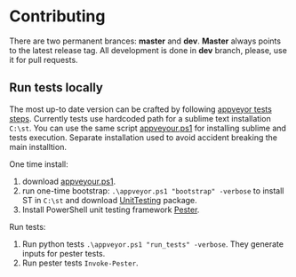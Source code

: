 Contributing
============

There are two permanent brances: **master** and **dev**.
**Master** always points to the latest release tag. 
All development is done in **dev** branch, 
please, use it for pull requests.


Run tests locally
-----------------
The most up-to date version can be crafted by following [appveyor tests steps](appveyor.yml).
Currently tests use hardcoded path for a sublime text installation `C:\st`. 
You can use the same script [appveyour.ps1](https://github.com/randy3k/UnitTesting/blob/master/sbin/appveyor.ps1) for installing sublime and tests execution.
Separate installation used to avoid accident breaking the main installtion.

One time install:

1. download [appveyour.ps1](https://github.com/randy3k/UnitTesting/blob/master/sbin/appveyor.ps1).
2. run one-time bootstrap: `.\appveyor.ps1 "bootstrap" -verbose` to install ST in `C:\st` and download [UnitTesting](https://github.com/randy3k/UnitTesting) package.
3. Install PowerShell unit testing framework [Pester](https://github.com/pester/Pester).

Run tests:

1. Run python tests `.\appveyor.ps1 "run_tests" -verbose`. They generate inputs for pester tests.
2. Run pester tests `Invoke-Pester`.
